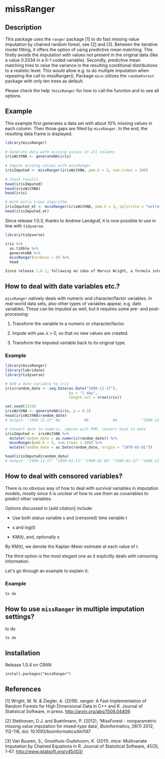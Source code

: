 # missRanger
 
## Description
 
This package uses the `ranger` package [1] to do fast missing value imputation by chained random forest, see [2] and [3]. 
Between the iterative model fitting, it offers the option of using predictive mean matching. This firstly avoids the 
imputation with values not present in the original data (like a value 0.3334 in a 0-1 coded variable). Secondly, predictive 
mean matching tries to raise the variance in the resulting conditional distributions to a realistic level. This would allow 
e.g. to do multiple imputation when repeating the call to missRanger(). Package `mice` utilizes the `randomForest` package with only ten trees as default.

Please check the help `?missRanger` for how to call the function and to see all options. 


## Example

This example first generates a data set with about 10% missing values in each column. 
Then those gaps are filled by `missRanger`. In the end, the resulting data frame is displayed.

``` r
library(missRanger)
 
# Generate data with missing values in all columns
irisWithNA <- generateNA(iris)
 
# Impute missing values with missRanger
irisImputed <- missRanger(irisWithNA, pmm.k = 3, num.trees = 100)
 
# Check results
head(irisImputed)
head(irisWithNA)
head(iris)

# With extra trees algorithm
irisImputed_et <- missRanger(irisWithNA, pmm.k = 3, splitrule = "extratrees", num.trees = 100)
head(irisImputed_et)
```

Since release 1.0.3, thanks to Andrew Landgraf, it is now possible to use in line with `tidyverse`.
``` r
library(tidyverse)

iris %>% 
  as.tibble %>% 
  generateNA %>% 
  missRanger(verbose = 0) %>% 
  head

Since release 2.0.1, following an idea of Marvin Wright, a formula interface is used to control which variables are to be imputed by which variables.
```

## How to deal with date variables etc.?
`missRanger` natively deals with numeric and character/factor variables. In real-world data sets, also other types of variables appear, e.g. date variables. These can be imputed as well, but it requires some pre- and post-processing:

1. Transform the variable to a numeric or character/factor.

2. Impute with `pmm.k` > 0, so that no new values are created.

3. Transform the imputed variable back to its original type.

### Example
``` r
library(missRanger)
library(lubridate)
library(tidyverse)

# Add a date variable to iris
iris$random_date <- seq.Date(as.Date("1998-12-17"), 
                             by = "1 day", 
                             length.out = nrow(iris))

set.seed(3234)
irisWithNA <- generateNA(iris, p = 0.2)
head(irisWithNA$random_date)
# Output: "1998-12-17" NA           NA           NA           "1998-12-21" "1998-12-22"

# Convert date to numeric, impute with PMM, convert back to date
irisImputed <- irisWithNA %>% 
  mutate(random_date = as.numeric(random_date)) %>% 
  missRanger(pmm.k = 5, num.trees = 100) %>% 
  mutate(random_date = as.Date(random_date, origin = "1970-01-01"))

head(irisImputed$random_date)
# Output: "1998-12-17" "1999-01-13" "1999-02-04" "1999-01-22" "1998-12-21" "1998-12-22"

```

## How to deal with censored variables?
There is no obvious way of how to deal with survival variables in imputation models, mostly since it is unclear of how to use them as covariables to predict other variables. 

Options discussed in [add citation] include:

- Use both status variable s and (censored) time variable t

- s and log(t)

- KM(t), and, optionally s

By KM(t), we denote the Kaplan-Meier estimate at each value of t.

The third option is the most elegant one as it explicitly deals with censoring information.

Let's go through an example to explain it:

### Example

``` r
to do

```

## How to use `missRanger` in multiple imputation settings?

to do

``` r
to do

```


## Installation
Release 1.0.4 on CRAN
```
install.packages("missRanger")
```

## References
[1]  Wright, M. N. & Ziegler, A. (2016). ranger: A Fast Implementation of Random Forests for High Dimensional Data in C++ and R. Journal of Statistical Software, in press. http://arxiv.org/abs/1508.04409. 
 
[2]  Stekhoven, D.J. and Buehlmann, P. (2012), 'MissForest - nonparametric missing value imputation for mixed-type data', Bioinformatics, 28(1) 2012, 112-118, doi: 10.1093/bioinformatics/btr597

[3]  Van Buuren, S., Groothuis-Oudshoorn, K. (2011). mice: Multivariate Imputation by Chained Equations in R. Journal of Statistical Software, 45(3), 1-67. http://www.jstatsoft.org/v45/i03/
